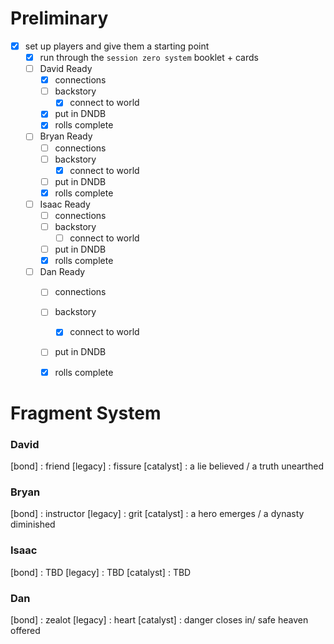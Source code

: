 # Preliminary

- [x] set up players and give them a starting point
	- [x] run through the `session zero system` booklet + cards
	- [ ] David Ready
		- [x] connections
		- [ ] backstory
			- [x] connect to world
		- [x] put in DNDB
		- [x] rolls complete
	- [ ] Bryan Ready
		- [ ] connections
		- [ ] backstory
			- [x] connect to world
		- [ ] put in DNDB
		- [x] rolls complete
	- [ ] Isaac Ready
		- [ ] connections
		- [ ] backstory
			- [ ] connect to world
		- [ ] put in DNDB
		- [x] rolls complete
	- [ ] Dan Ready
		- [ ] connections
		- [ ] backstory
			- [x] connect to world
		- [ ] put in DNDB
		- [x] rolls complete



# Fragment System


### David
[bond] : friend
[legacy] : fissure
[catalyst] : a lie believed / a truth unearthed
### Bryan

[bond] : instructor
[legacy] : grit
[catalyst] : a hero emerges / a dynasty diminished
### Isaac

[bond] : TBD
[legacy] : TBD
[catalyst] : TBD

### Dan
[bond] : zealot
[legacy] : heart
[catalyst] : danger closes in/ safe heaven offered
